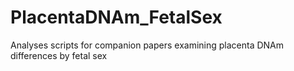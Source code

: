 # PlacentaDNAm_FetalSex
Analyses scripts for companion papers examining placenta DNAm differences by fetal sex
